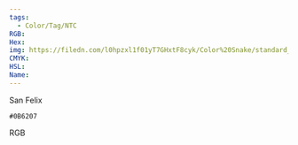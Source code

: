 ```yaml
---
tags:
  - Color/Tag/NTC
RGB:
Hex:
img: https://filedn.com/l0hpzxl1f01yT7GHxtF8cyk/Color%20Snake/standard_csv_to_svg//0B6207.svg
CMYK:
HSL:
Name:
---
```

San Felix
```palette
#0B6207
```
RGB
